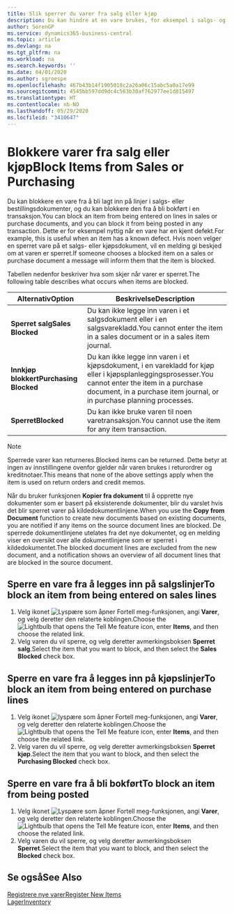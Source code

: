 ```yaml
---
title: Slik sperrer du varer fra salg eller kjøp
description: Du kan hindre at en vare brukes, for eksempel i salgs- og kjøpsdokumenter.
author: SorenGP
ms.service: dynamics365-business-central
ms.topic: article
ms.devlang: na
ms.tgt_pltfrm: na
ms.workload: na
ms.search.keywords: ''
ms.date: 04/01/2020
ms.author: sgroespe
ms.openlocfilehash: 467b43b14f1905018c2a26a06c15abc5a0a17e99
ms.sourcegitcommit: 4545bb597dd9dc4c563b30af762977ee1d815497
ms.translationtype: HT
ms.contentlocale: nb-NO
ms.lasthandoff: 05/29/2020
ms.locfileid: "3410647"
---
```

# <a name="block-items-from-sales-or-purchasing"></a><span data-ttu-id="55fcd-103">Blokkere varer fra salg eller kjøp</span><span class="sxs-lookup"><span data-stu-id="55fcd-103">Block Items from Sales or Purchasing</span></span>
<span data-ttu-id="55fcd-104">Du kan blokkere en vare fra å bli lagt inn på linjer i salgs- eller bestillingsdokumenter, og du kan blokkere den fra å bli bokført i en transaksjon.</span><span class="sxs-lookup"><span data-stu-id="55fcd-104">You can block an item from being entered on lines in sales or purchase documents, and you can block it from being posted in any transaction.</span></span> <span data-ttu-id="55fcd-105">Dette er for eksempel nyttig når en vare har en kjent defekt.</span><span class="sxs-lookup"><span data-stu-id="55fcd-105">For example, this is useful when an item has a known defect.</span></span> <span data-ttu-id="55fcd-106">Hvis noen velger en sperret vare på et salgs- eller kjøpsdokument, vil en melding gi beskjed om at varen er sperret.</span><span class="sxs-lookup"><span data-stu-id="55fcd-106">If someone chooses a blocked item on a sales or purchase document a message will inform them that the item is blocked.</span></span>

<span data-ttu-id="55fcd-107">Tabellen nedenfor beskriver hva som skjer når varer er sperret.</span><span class="sxs-lookup"><span data-stu-id="55fcd-107">The following table describes what occurs when items are blocked.</span></span>  

|<span data-ttu-id="55fcd-108">Alternativ</span><span class="sxs-lookup"><span data-stu-id="55fcd-108">Option</span></span>|<span data-ttu-id="55fcd-109">Beskrivelse</span><span class="sxs-lookup"><span data-stu-id="55fcd-109">Description</span></span>|  
|--------------------|------------|  
|<span data-ttu-id="55fcd-110">**Sperret salg**</span><span class="sxs-lookup"><span data-stu-id="55fcd-110">**Sales Blocked**</span></span>|<span data-ttu-id="55fcd-111">Du kan ikke legge inn varen i et salgsdokument eller i en salgsvarekladd.</span><span class="sxs-lookup"><span data-stu-id="55fcd-111">You cannot enter the item in a sales document or in a sales item journal.</span></span>|  
|<span data-ttu-id="55fcd-112">**Innkjøp blokkert**</span><span class="sxs-lookup"><span data-stu-id="55fcd-112">**Purchasing Blocked**</span></span>|<span data-ttu-id="55fcd-113">Du kan ikke legge inn varen i et kjøpsdokument, i en varekladd for kjøp eller i kjøpsplanleggingsprosesser.</span><span class="sxs-lookup"><span data-stu-id="55fcd-113">You cannot enter the item in a purchase document, in a purchase item journal, or in purchase planning processes.</span></span>|  
|<span data-ttu-id="55fcd-114">**Sperret**</span><span class="sxs-lookup"><span data-stu-id="55fcd-114">**Blocked**</span></span>|<span data-ttu-id="55fcd-115">Du kan ikke bruke varen til noen varetransaksjon.</span><span class="sxs-lookup"><span data-stu-id="55fcd-115">You cannot use the item for any item transaction.</span></span>|  

> [!NOTE]
> <span data-ttu-id="55fcd-116">Sperrede varer kan returneres.</span><span class="sxs-lookup"><span data-stu-id="55fcd-116">Blocked items can be returned.</span></span> <span data-ttu-id="55fcd-117">Dette betyr at ingen av innstillingene ovenfor gjelder når varen brukes i returordrer og kreditnotaer.</span><span class="sxs-lookup"><span data-stu-id="55fcd-117">This means that none of the above settings apply when the item is used on return orders and credit memos.</span></span>

<span data-ttu-id="55fcd-118">Når du bruker funksjonen **Kopier fra dokument** til å opprette nye dokumenter som er basert på eksisterende dokumenter, blir du varslet hvis det blir sperret varer på kildedokumentlinjene.</span><span class="sxs-lookup"><span data-stu-id="55fcd-118">When you use the **Copy from Document** function to create new documents based on existing documents, you are notified if any items on the source document lines are blocked.</span></span> <span data-ttu-id="55fcd-119">De sperrede dokumentlinjene utelates fra det nye dokumentet, og en melding viser en oversikt over alle dokumentlinjene som er sperret i kildedokumentet.</span><span class="sxs-lookup"><span data-stu-id="55fcd-119">The blocked document lines are excluded from the new document, and a notification shows an overview of all document lines that are blocked in the source document.</span></span>

## <a name="to-block-an-item-from-being-entered-on-sales-lines"></a><span data-ttu-id="55fcd-120">Sperre en vare fra å legges inn på salgslinjer</span><span class="sxs-lookup"><span data-stu-id="55fcd-120">To block an item from being entered on sales lines</span></span>  
1.  <span data-ttu-id="55fcd-121">Velg ikonet ![Lyspære som åpner Fortell meg-funksjonen](media/ui-search/search_small.png "Fortell hva du vil gjøre"), angi **Varer**, og velg deretter den relaterte koblingen.</span><span class="sxs-lookup"><span data-stu-id="55fcd-121">Choose the ![Lightbulb that opens the Tell Me feature](media/ui-search/search_small.png "Tell me what you want to do") icon, enter **Items**, and then choose the related link.</span></span>  
2.  <span data-ttu-id="55fcd-122">Velg varen du vil sperre, og velg deretter avmerkingsboksen **Sperret salg**.</span><span class="sxs-lookup"><span data-stu-id="55fcd-122">Select the item that you want to block, and then select the **Sales Blocked** check box.</span></span>  

## <a name="to-block-an-item-from-being-entered-on-purchase-lines"></a><span data-ttu-id="55fcd-123">Sperre en vare fra å legges inn på kjøpslinjer</span><span class="sxs-lookup"><span data-stu-id="55fcd-123">To block an item from being entered on purchase lines</span></span>  
1.  <span data-ttu-id="55fcd-124">Velg ikonet ![lyspære som åpner Fortell meg-funksjonen](media/ui-search/search_small.png "Fortell hva du vil gjøre"), angi **Varer**, og velg deretter den relaterte koblingen.</span><span class="sxs-lookup"><span data-stu-id="55fcd-124">Choose the ![Lightbulb that opens the Tell Me feature](media/ui-search/search_small.png "Tell me what you want to do") icon, enter **Items**, and then choose the related link.</span></span>  
2.  <span data-ttu-id="55fcd-125">Velg varen du vil sperre, og velg deretter avmerkingsboksen **Sperret kjøp**.</span><span class="sxs-lookup"><span data-stu-id="55fcd-125">Select the item that you want to block, and then select the **Purchasing Blocked** check box.</span></span>  

## <a name="to-block-an-item-from-being-posted"></a><span data-ttu-id="55fcd-126">Sperre en vare fra å bli bokført</span><span class="sxs-lookup"><span data-stu-id="55fcd-126">To block an item from being posted</span></span>
1. <span data-ttu-id="55fcd-127">Velg ikonet ![Lyspære som åpner Fortell meg-funksjonen](media/ui-search/search_small.png "Fortell hva du vil gjøre"), angi **Varer**, og velg deretter den relaterte koblingen.</span><span class="sxs-lookup"><span data-stu-id="55fcd-127">Choose the ![Lightbulb that opens the Tell Me feature](media/ui-search/search_small.png "Tell me what you want to do") icon, enter **Items**, and then choose the related link.</span></span>
2. <span data-ttu-id="55fcd-128">Velg varen du vil sperre, og velg deretter avmerkingsboksen **Sperret**.</span><span class="sxs-lookup"><span data-stu-id="55fcd-128">Select the item that you want to block, and then select the **Blocked** check box.</span></span>

## <a name="see-also"></a><span data-ttu-id="55fcd-129">Se også</span><span class="sxs-lookup"><span data-stu-id="55fcd-129">See Also</span></span>  
[<span data-ttu-id="55fcd-130">Registrere nye varer</span><span class="sxs-lookup"><span data-stu-id="55fcd-130">Register New Items</span></span>](inventory-how-register-new-items.md)  
[<span data-ttu-id="55fcd-131">Lager</span><span class="sxs-lookup"><span data-stu-id="55fcd-131">Inventory</span></span>](inventory-manage-inventory.md)  
